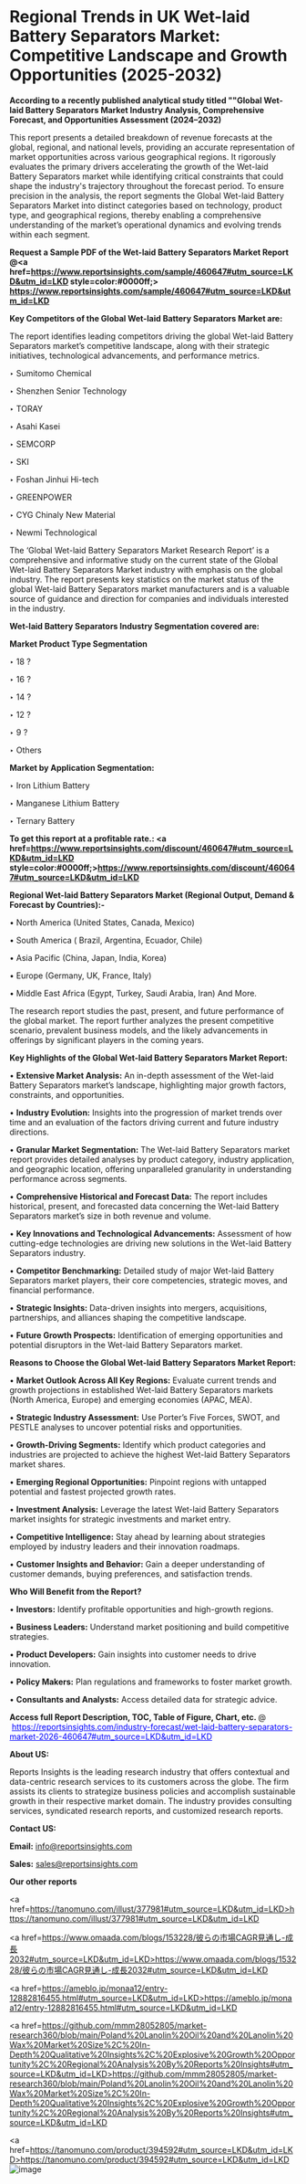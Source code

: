 # Regional Trends in UK Wet-laid Battery Separators Market: Competitive Landscape and Growth Opportunities (2025-2032)

<strong>According to a recently published analytical study titled ""Global Wet-laid Battery Separators Market Industry Analysis, Comprehensive Forecast, and Opportunities Assessment (2024–2032)</strong>

This report presents a detailed breakdown of revenue forecasts at the global, regional, and national levels, providing an accurate representation of market opportunities across various geographical regions. It rigorously evaluates the primary drivers accelerating the growth of the Wet-laid Battery Separators market while identifying critical constraints that could shape the industry's trajectory throughout the forecast period. To ensure precision in the analysis, the report segments the Global Wet-laid Battery Separators Market into distinct categories based on technology, product type, and geographical regions, thereby enabling a comprehensive understanding of the market’s operational dynamics and evolving trends within each segment.

<strong>Request a Sample PDF of the Wet-laid Battery Separators Market Report </strong><strong>@<a href=https://www.reportsinsights.com/sample/460647#utm_source=LKD&utm_id=LKD style=color:#0000ff;> https://www.reportsinsights.com/sample/460647#utm_source=LKD&utm_id=LKD</a></strong></font>

<strong>Key Competitors of the Global Wet-laid Battery Separators Market are:</strong>

The report identifies leading competitors driving the global Wet-laid Battery Separators market’s competitive landscape, along with their strategic initiatives, technological advancements, and performance metrics.

‣ Sumitomo Chemical

‣ Shenzhen Senior Technology

‣ TORAY

‣ Asahi Kasei

‣ SEMCORP

‣ SKI

‣ Foshan Jinhui Hi-tech

‣ GREENPOWER

‣ CYG Chinaly New Material

‣ Newmi Technological

The ‘Global Wet-laid Battery Separators Market Research Report’ is a comprehensive and informative study on the current state of the Global Wet-laid Battery Separators Market industry with emphasis on the global industry. The report presents key statistics on the market status of the global Wet-laid Battery Separators market manufacturers and is a valuable source of guidance and direction for companies and individuals interested in the industry.

<strong>Wet-laid Battery Separators Industry Segmentation covered are:</strong>

<strong>Market Product Type Segmentation</strong>

‣ 18 ?

‣ 16 ?

‣ 14 ?

‣ 12 ?

‣ 9 ?

‣ Others

<strong>Market by Application Segmentation:</strong>

‣ Iron Lithium Battery

‣ Manganese Lithium Battery

‣ Ternary Battery

<strong>To get this report at a profitable rate.: <a href=https://www.reportsinsights.com/discount/460647#utm_source=LKD&utm_id=LKD style=color:#0000ff;>https://www.reportsinsights.com/discount/460647#utm_source=LKD&utm_id=LKD</a></strong></font>

<strong>Regional Wet-laid Battery Separators Market (Regional Output, Demand &amp; Forecast by Countries):-</strong>

• North America (United States, Canada, Mexico)

• South America ( Brazil, Argentina, Ecuador, Chile)

• Asia Pacific (China, Japan, India, Korea)

• Europe (Germany, UK, France, Italy)

• Middle East Africa (Egypt, Turkey, Saudi Arabia, Iran) And More.

The research report studies the past, present, and future performance of the global market. The report further analyzes the present competitive scenario, prevalent business models, and the likely advancements in offerings by significant players in the coming years.

<strong>Key Highlights of the Global Wet-laid Battery Separators Market Report:</strong>

• <strong>Extensive Market Analysis:</strong> An in-depth assessment of the Wet-laid Battery Separators market’s landscape, highlighting major growth factors, constraints, and opportunities.

• <strong>Industry Evolution:</strong> Insights into the progression of market trends over time and an evaluation of the factors driving current and future industry directions.

• <strong>Granular Market Segmentation:</strong> The Wet-laid Battery Separators market report provides detailed analyses by product category, industry application, and geographic location, offering unparalleled granularity in understanding performance across segments.

• <strong>Comprehensive Historical and Forecast Data:</strong> The report includes historical, present, and forecasted data concerning the Wet-laid Battery Separators market’s size in both revenue and volume.

• <strong>Key Innovations and Technological Advancements:</strong> Assessment of how cutting-edge technologies are driving new solutions in the Wet-laid Battery Separators industry.

• <strong>Competitor Benchmarking:</strong> Detailed study of major Wet-laid Battery Separators market players, their core competencies, strategic moves, and financial performance.

• <strong>Strategic Insights:</strong> Data-driven insights into mergers, acquisitions, partnerships, and alliances shaping the competitive landscape.

• <strong>Future Growth Prospects:</strong> Identification of emerging opportunities and potential disruptors in the Wet-laid Battery Separators market.

<strong>Reasons to Choose the Global Wet-laid Battery Separators Market Report:</strong>

• <strong>Market Outlook Across All Key Regions:</strong> Evaluate current trends and growth projections in established Wet-laid Battery Separators markets (North America, Europe) and emerging economies (APAC, MEA).

• <strong>Strategic Industry Assessment:</strong> Use Porter’s Five Forces, SWOT, and PESTLE analyses to uncover potential risks and opportunities.

• <strong>Growth-Driving Segments:</strong> Identify which product categories and industries are projected to achieve the highest Wet-laid Battery Separators market shares.

• <strong>Emerging Regional Opportunities:</strong> Pinpoint regions with untapped potential and fastest projected growth rates.

• <strong>Investment Analysis:</strong> Leverage the latest Wet-laid Battery Separators market insights for strategic investments and market entry.

• <strong>Competitive Intelligence:</strong> Stay ahead by learning about strategies employed by industry leaders and their innovation roadmaps.

• <strong>Customer Insights and Behavior:</strong> Gain a deeper understanding of customer demands, buying preferences, and satisfaction trends.

<strong>Who Will Benefit from the Report?</strong>

• <strong>Investors:</strong> Identify profitable opportunities and high-growth regions.

• <strong>Business Leaders:</strong> Understand market positioning and build competitive strategies.

• <strong>Product Developers:</strong> Gain insights into customer needs to drive innovation.

• <strong>Policy Makers:</strong> Plan regulations and frameworks to foster market growth.

• <strong>Consultants and Analysts:</strong> Access detailed data for strategic advice.
</ul>
<strong>Access full Report Description, TOC, Table of Figure, Chart, etc. </strong>@  <a href=https://reportsinsights.com/industry-forecast/wet-laid-battery-separators-market-2026-460647#utm_source=LKD&utm_id=LKD style=color:#0000ff;>https://reportsinsights.com/industry-forecast/wet-laid-battery-separators-market-2026-460647#utm_source=LKD&utm_id=LKD</a></font>

<strong><strong>About US</strong>:</strong>

Reports Insights is the leading research industry that offers contextual and data-centric research services to its customers across the globe. The firm assists its clients to strategize business policies and accomplish sustainable growth in their respective market domain. The industry provides consulting services, syndicated research reports, and customized research reports.

<strong>Contact US:</strong>

<p class=""""><b>Email:</b> <a href=mailto:info@reportsinsights.com>info@reportsinsights.com</a></p>
<p class=""""><b>Sales:</b> <a href=mailto:sales@reportsinsights.com>sales@reportsinsights.com</a></p>

<strong>Our other reports</strong>

<a href=https://tanomuno.com/illust/377981#utm_source=LKD&utm_id=LKD>https://tanomuno.com/illust/377981#utm_source=LKD&utm_id=LKD</a>

<a href=https://www.omaada.com/blogs/153228/彼らの市場CAGR見通し-成長2032#utm_source=LKD&utm_id=LKD>https://www.omaada.com/blogs/153228/彼らの市場CAGR見通し-成長2032#utm_source=LKD&utm_id=LKD</a>

<a href=https://ameblo.jp/monaa12/entry-12882816455.html#utm_source=LKD&utm_id=LKD>https://ameblo.jp/monaa12/entry-12882816455.html#utm_source=LKD&utm_id=LKD</a>

<a href=https://github.com/mmm28052805/market-research360/blob/main/Poland%20Lanolin%20Oil%20and%20Lanolin%20Wax%20Market%20Size%2C%20In-Depth%20Qualitative%20Insights%2C%20Explosive%20Growth%20Opportunity%2C%20Regional%20Analysis%20By%20Reports%20Insights#utm_source=LKD&utm_id=LKD>https://github.com/mmm28052805/market-research360/blob/main/Poland%20Lanolin%20Oil%20and%20Lanolin%20Wax%20Market%20Size%2C%20In-Depth%20Qualitative%20Insights%2C%20Explosive%20Growth%20Opportunity%2C%20Regional%20Analysis%20By%20Reports%20Insights#utm_source=LKD&utm_id=LKD</a>

<a href=https://tanomuno.com/product/394592#utm_source=LKD&utm_id=LKD>https://tanomuno.com/product/394592#utm_source=LKD&utm_id=LKD</a>
![image](https://github.com/user-attachments/assets/7e50f83c-a2fd-4ff8-a639-942e8ff0af48)
